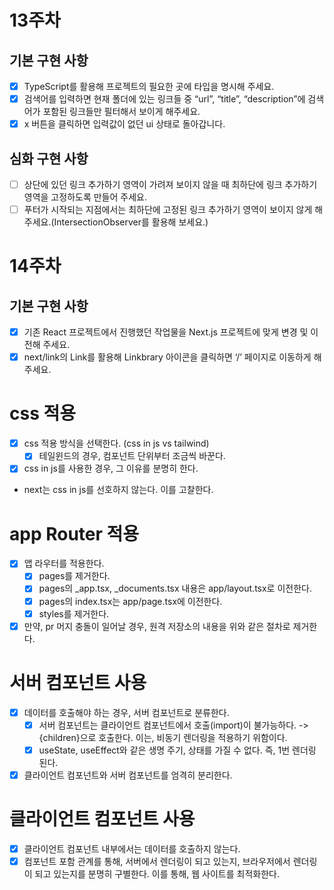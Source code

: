 # 13주차 
## 기본 구현 사항
- [x] TypeScript를 활용해 프로젝트의 필요한 곳에 타입을 명시해 주세요.
- [x] 검색어를 입력하면 현재 폴더에 있는 링크들 중 “url”, “title”, “description”에 검색어가 포함된 링크들만 필터해서 보이게 해주세요.
- [x] x 버튼을 클릭하면 입력값이 없던 ui 상태로 돌아갑니다.

## 심화 구현 사항
- [ ] 상단에 있던 링크 추가하기 영역이 가려져 보이지 않을 때 최하단에 링크 추가하기 영역을 고정하도록 만들어 주세요.
- [ ] 푸터가 시작되는 지점에서는 최하단에 고정된 링크 추가하기 영역이 보이지 않게 해주세요.(IntersectionObserver를 활용해 보세요.)

# 14주차
## 기본 구현 사항
- [x] 기존 React 프로젝트에서 진행했던 작업물을 Next.js 프로젝트에 맞게 변경 및 이전해 주세요.
- [x] next/link의 Link를 활용해 Linkbrary 아이콘을 클릭하면 ‘/’ 페이지로 이동하게 해주세요.

# css 적용
- [x] css 적용 방식을 선택한다. (css in js vs tailwind)
  -[x] 테일윈드의 경우, 컴포넌트 단위부터 조금씩 바꾼다.
- [x] css in js를 사용한 경우, 그 이유를 분명히 한다.
- next는 css in js를 선호하지 않는다. 이를 고찰한다.

# app Router 적용
- [x] 앱 라우터를 적용한다.
  - [x] pages를 제거한다.
  - [x] pages의 _app.tsx, _documents.tsx 내용은 app/layout.tsx로 이전한다.
  - [x] pages의 index.tsx는 app/page.tsx에 이전한다.
  - [x] styles를 제거한다.
- [x] 만약, pr 머지 충돌이 일어날 경우, 원격 저장소의 내용을 위와 같은 절차로 제거한다.

# 서버 컴포넌트 사용
- [x] 데이터를 호출해야 하는 경우, 서버 컴포넌트로 분류한다.
  - [x] 서버 컴포넌트는 클라이언트 컴포넌트에서 호출(import)이 불가능하다. -> {children}으로 호출한다. 이는, 비동기 렌더링을 적용하기 위함이다.
  - [x] useState, useEffect와 같은 생명 주기, 상태를 가질 수 없다. 즉, 1번 렌더링 된다.
- [x] 클라이언트 컴포넌트와 서버 컴포넌트를 엄격히 분리한다.

# 클라이언트 컴포넌트 사용
- [x] 클라이언트 컴포넌트 내부에서는 데이터를 호출하지 않는다.
- [x] 컴포넌트 포함 관계를 통해, 서버에서 렌더링이 되고 있는지, 브라우저에서 렌더링이 되고 있는지를 분명히 구별한다. 이를 통해, 웹 사이트를 최적화한다.